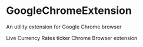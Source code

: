 # GoogleChromeExtension
An utility extension for Google Chrome browser

Live Currency Rates ticker 
Chrome Browser extension
